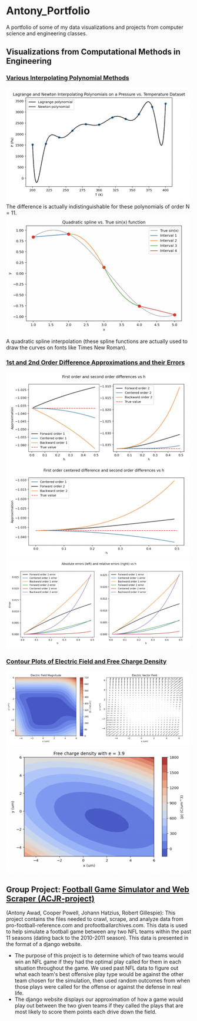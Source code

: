 # Antony_Portfolio
A portfolio of some of my data visualizations and projects from computer science and engineering classes. 

## Visualizations from Computational Methods in Engineering
### [Various Interpolating Polynomial Methods](https://github.com/antony-git/antony-git/blob/main/Engineering/Computational_methods.py)
<img src="images/LagrangeAndNewton.png" width="500"/>
The difference is actually indistinguishable for these polynomials of order N = 11.

<img src="images/Spline.png" width="500"/>
A quadratic spline interpolation (these spline functions are actually used to draw the curves on fonts like Times New Roman).

### [1st and 2nd Order Difference Approximations and their Errors](https://github.com/antony-git/antony-git/blob/main/Engineering/Computational_methods.py)
<img src="images/12orderDiff.png" width="500"/>
<img src="images/DiffErrors.png" width="500"/>

### [Contour Plots of Electric Field and Free Charge Density](https://github.com/antony-git/antony-git/blob/main/Engineering/Computational_methods.py)
<img src="images/Efield.png" width="500"/>
<img src="images/freeCharge.png" width="500"/>


## Group Project: [Football Game Simulator and Web Scraper (ACJR-project)](https://github.com/antony-git/antony-git/tree/main/acjr-project-master-421b28c945b266cd97de1031bc8043d81ff8a86c)
(Antony Awad, Cooper Powell, Johann Hatzius, Robert Gillespie): This project contains the files needed to crawl, scrape, and analyze data from pro-football-reference.com and profootballarchives.com. This data is used to help simulate a football game between any two NFL teams within the past 11 seasons (dating back to the 2010-2011 season). This data is presented in the format of a django website. 
- The purpose of this project is to determine which of two teams would win an NFL game if they had the optimal play called for them in each situation throughout the game. We used past NFL data to figure out what each team's best offensive play type would be against the other team chosen for the simulation, then used random outcomes from when those plays were called for the offense or against the defense in real life. 
- The django website displays our approximation of how a game would play out between the two given teams if they called the plays that are most likely to score them points each drive down the field.
